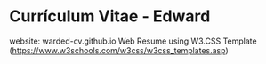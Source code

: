 # Currículum Vitae - Edward
website: warded-cv.github.io
Web Resume using W3.CSS Template (https://www.w3schools.com/w3css/w3css_templates.asp)
